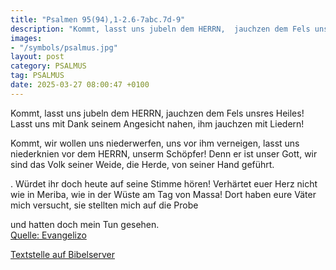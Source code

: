 ```yaml
---
title: "Psalmen 95(94),1-2.6-7abc.7d-9"
description: "Kommt, lasst uns jubeln dem HERRN,  jauchzen dem Fels unsres Heiles! Lasst uns mit Dank seinem Angesicht nahen,  ihm jauchzen mit Liedern!  Kommt, wir wollen uns niederwerfen, uns vor ihm verneigen,  lasst uns niederknien vor dem HERRN, unserm Schöpfer! Denn er ist unser Gott,...."
images:
- "/symbols/psalmus.jpg"
layout: post
category: PSALMUS
tag: PSALMUS
date: 2025-03-27 08:00:47 +0100
---
```

Kommt, lasst uns jubeln dem HERRN, 
jauchzen dem Fels unsres Heiles!
Lasst uns mit Dank seinem Angesicht nahen, 
ihm jauchzen mit Liedern!

Kommt, wir wollen uns niederwerfen, uns vor ihm verneigen, 
lasst uns niederknien vor dem HERRN, unserm Schöpfer!
Denn er ist unser Gott,
wir sind das Volk seiner Weide,
die Herde, von seiner Hand geführt.<!--more-->

.
Würdet ihr doch heute auf seine Stimme hören!
Verhärtet euer Herz nicht wie in Meriba, 
wie in der Wüste am Tag von Massa!
Dort haben eure Väter mich versucht, 
sie stellten mich auf die Probe 

und hatten doch mein Tun gesehen.<br>
[Quelle: Evangelizo](https://evangeliumtagfuertag.org/DE/gospel)

[Textstelle auf Bibelserver](https://www.bibleserver.com/EU/ps95(94),1-2.6-7abc.7d-9)
